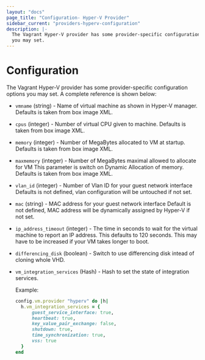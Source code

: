 ```yaml
---
layout: "docs"
page_title: "Configuration- Hyper-V Provider"
sidebar_current: "providers-hyperv-configuration"
description: |-
  The Vagrant Hyper-V provider has some provider-specific configuration options
  you may set.
---
```


# Configuration

The Vagrant Hyper-V provider has some provider-specific configuration options
you may set. A complete reference is shown below:

  * `vmname` (string) - Name of virtual machine as shown in Hyper-V manager.
    Defaults is taken from box image XML.
  * `cpus` (integer) - Number of virtual CPU given to machine.
    Defaults is taken from box image XML.
  * `memory` (integer) - Number of MegaBytes allocated to VM at startup.
    Defaults is taken from box image XML.
  * `maxmemory` (integer) - Number of MegaBytes maximal allowed to allocate for VM
    This parameter is switch on Dynamic Allocation of memory.
    Defaults is taken from box image XML.
  * `vlan_id` (integer) - Number of Vlan ID for your guest network interface
    Defaults is not defined, vlan configuration will be untouched if not set.
  * `mac` (string) - MAC address for your guest network interface
    Default is not defined, MAC address will be dynamically assigned by Hyper-V if not set.
  * `ip_address_timeout` (integer) - The time in seconds to wait for the
    virtual machine to report an IP address. This defaults to 120 seconds.
    This may have to be increased if your VM takes longer to boot.
  * `differencing_disk` (boolean) - Switch to use differencing disk intead of cloning whole VHD.
  * `vm_integration_services` (Hash) - Hash to set the state of integration services.
     
    Example: 
        
    ```ruby
    config.vm.provider "hyperv" do |h|
      h.vm_integration_services = {
          guest_service_interface: true,
          heartbeat: true,
          key_value_pair_exchange: false,
          shutdown: true,
          time_synchronization: true,
          vss: true
      }
    end
    ```
  
            